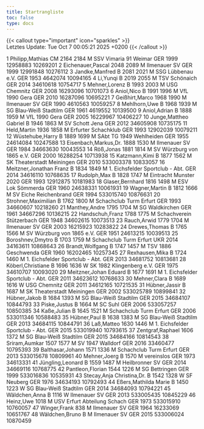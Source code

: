 ```yaml
---
title: Startrangliste
toc: false
type: docs
---
```


{{< callout type="important" icon="sparkles" >}}    
Letztes Update:  Tue Oct 7 00:05:21 2025 +0200
{{< /callout >}}

<startrangliste>
1	Philipp,Mathias	CM	2164	2184	M	SSV Vimaria 91 Weimar	GER	1999	12958883	10269201
2	Eichenauer,Pascal		2048	2089	M	Ilmenauer SV	GER	1999	12991848	10276112
3	Jandke,Manfred	B	2081	2021	M	SSG Lübbenau e.V.	GER	1953	4642074	10094165
4	Li,Yunqi	B	2019	2055	M	TSV Schönaich	GER	2014	34610618	10754717
5	Mehner,Lorenz	B	1993	2003	M	USG Chemnitz	GER	2008	16293096	10701073
6	Aniol,Nico	B	1991	1996	M	VfL 1990 Gera	GER	2010	16287096	10695221
7	Geißhirt,Marco		1968	1990	M	Ilmenauer SV	GER	1990	4610563	10059257
8	Mehlhorn,Uwe	B	1968	1939	M	SG Blau-Weiß Stadtilm	GER	1961	4619552	10139500
9	Aniol,Adrian	B	1888	1959	M	VfL 1990 Gera	GER	2005	16229967	10406227
10	Junge,Mattheo Gabriel	B	1946	1863	M	SV Schott Jena	GER	2012	34605908	10735175
11	Held,Martin		1936	1858	M	Erfurter Schachklub	GER	1993	12902039	10079211
12	Wüstehube,Harry	B	1889	1699	M	SAbt TG 1949 Wehlheiden	GER	1955	24614084	10247588
13	Eisenbach,Markus,Dr.		1888	1530	M	Ilmenauer SV	GER	1984	34663630	10043553
14	Röß,Jonas		1881	1814	M	SV Würzburg von 1865 e.V.	GER	2000	16288254	10713938
15	Katzmann,Kimi	B	1877	1562	M	SK Theaterstadt Meiningen	GER	2010	533003378	10833057
16	Meitzner,Jonathan Franz	B	1834	1849	M	1. Eichsfelder Sportclub - Abt.	GER	2014	34616110	10768635
17	Rudolph,Max	B	1828	1747	M	Eintracht Munster 2020	GER	1993	12912875	10181983
18	Glaser,Bernhard		1816	1498	M	ESV Lok Sömmerda	GER	1960	24638331	10061931
19	Wagner,Martin	B	1812	1666	M	SV Eiche Reichenbrand	GER	1994	533015740	10876631
20	Strohner,Maximilian	B	1762	1800	M	Schachclub Turm Erfurt	GER	1993	34660607	10218260
21	Manthey,Andre		1795	1704	M	SG Waldkirchen	GER	1961	34667296	10136215
22	Handschuh,Franz		1788	1775	M	Schachverein Stützerbach	GER	1948	34602615	10073513
23	Rauch,Arwid		1779	1704	M	Ilmenauer SV	GER	2003	16215923	10283822
24	Drewes,Thomas	B	1765	1566	M	SV Würzburg von 1865 e.V.	GER	1951	24613215	10039513
25	Boroshnev,Dmytro	B	1703	1759	M	Schachclub Turm Erfurt	UKR	2014	34163611	10868643
26	Brandt,Wolfgang	B	1747	1457	M	TSV 1886 Geschwenda	GER	1960	16202465	10257345
27	Rexhausen,Mika	B	1724	1460	M	1. Eichsfelder Sportclub - Abt.	GER	2013	34681752	10813681
28	Köberl,Christiane	B	1696	1636	W	SK 1982 Klingenberg e.V.	GER	1975	34610707	10093020
29	Meitzner,Johan Eduard	B	1677	1691	M	1. Eichsfelder Sportclub - Abt.	GER	2011	34623612	10768633
30	Mehner,Clara	B	1689	1616	W	USG Chemnitz	GER	2011	34612165	10721535
31	Hübner,Jassir	B	1687		M	SK Theaterstadt Meiningen	GER	2002	533025789	10899841
32	Hübner,Jakob	B	1684	1393	M	SG Blau-Weiß Stadtilm	GER	2015	34684107	10844793
33	Piske,Justus	B		1664	M	SC Suhl	GER	2006	533057257	10850385
34	Kaße,Julian	B	1645	1521	M	Schachclub Turm Erfurt	GER	2006	533011346	10588483
35	Hübner,Paul	B	1638	1383	M	SG Blau-Weiß Stadtilm	GER	2013	34684115	10844791
36	Laß,Matteo		1630	1446	M	1. Eichsfelder Sportclub - Abt.	GER	2015	533019940	10793615
37	Zentgraf,Raphael		1606	1372	M	SG Blau-Weiß Stadtilm	GER	2015	34684166	10814543
38	Sriram,Aumkar		1507	1577	M	SV 1947 Walldorf	GER	2016	33460477	10795393
39	Balthasar,Johann		1571	1336	M	Schachclub Turm Erfurt	GER	2013	533015678	10809961
40	Mehner,Joerg	B	1570		M	vereinslos	GER	1973	34613331	
41	Jüngling,Leonard	B	1559	1487	M	Heilbronner SV	GER	2014	34669116	10768775
42	Pantleon,Florian		1544	1226	M	SG Bettringen	GER	1999	533016836	10535931
43	Stecay,Anja Christina,Dr.	B	1542	1328	W	SF Neuberg	GER	1976	34634193	10792493
44	Eßers,Mathilda Marie	B	1450	1223	W	SG Blau-Weiß Stadtilm	GER	2014	34684093	10794221
45	Wäldchen,Anna	B		1116	W	Ilmenauer SV	GER	2013	533005435	10845229
46	Heinz,Uwe			1018	M	USV Erfurt Abteilung Schach	GER	1973	533015910	10760057
47	Winger,Frank			838	M	Ilmenauer SV	GER	1964	16233069	10651767
48	Wäldchen,Bruno	B			M	Ilmenauer SV	GER	2015	533006024	10870459
</startrangliste>
